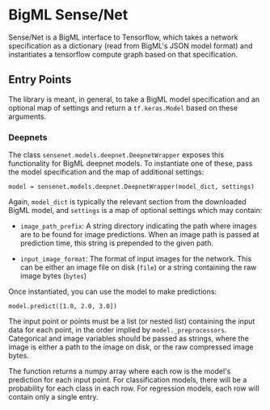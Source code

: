 # BigML Sense/Net

Sense/Net is a BigML interface to Tensorflow, which takes a network specification as a dictionary (read from BigML's JSON model format) and instantiates a tensorflow compute graph based on that specification.

## Entry Points

The library is meant, in general, to take a BigML model specification and an optional map of settings and return a `tf.keras.Model` based on these arguments.

### Deepnets

The class `sensenet.models.deepnet.DeepnetWrapper` exposes this functionality for BigML deepnet models.  To instantiate one of these, pass the model specification and the map of additional settings:

```
model = sensenet.models.deepnet.DeepnetWrapper(model_dict, settings)
```

Again, `model_dict` is typically the relevant section from the downloaded BigML model, and `settings` is a map of optional settings which may contain:

- `image_path_prefix`: A string directory indicating the path where images are to be found for image predictions.  When an image path is passed at prediction time, this string is prepended to the given path.

- `input_image_format`: The format of input images for the network.  This can be either an image file on disk (`file`) or a string containing the raw image bytes (`bytes`)

Once instantiated, you can use the model to make predictions:

```
model.predict([1.0, 2.0, 3.0])
```

The input point or points must be a list (or nested list) containing the input data for each point, in the order implied by `model._preprocessors`.  Categorical and image variables should be passed as strings, where the image is either a path to the image on disk, or the raw compressed image bytes.

The function returns a numpy array where each row is the model's prediction for each input point.  For classification models, there will be a probability for each class in each row.  For regression models, each row will contain only a single entry.
